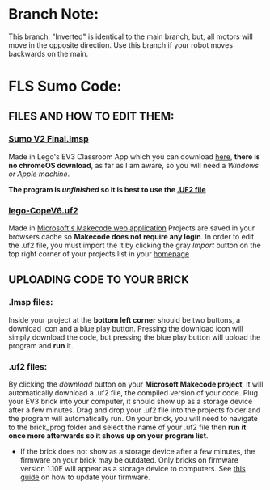 # Branch Note:
This branch, "Inverted" is identical to the main branch, but, all motors will move in the opposite direction. Use this branch if your robot moves backwards on the main.

# FLS Sumo Code:

## FILES AND HOW TO EDIT THEM:

### [Sumo V2 Final.lmsp](./Sumo%20v2%20Final.lmsp)
Made in Lego's EV3 Classroom App which you can download [here](https://education.lego.com/en-us/downloads/mindstorms-ev3/software), **there is no chromeOS download**, as far as I am aware, so you will need a *Windows or Apple machine*.

**The program is _unfinished_ so it is best to use the [.UF2 file](./lego-CopeV6.uf2)**

### [lego-CopeV6.uf2](./lego-CopeV6.uf2)
Made in [Microsoft's Makecode web application](https://makecode.mindstorms.com/)
Projects are saved in your browsers cache so **Makecode does not require any login**. In order to edit the .uf2 file, you must import the it by clicking the gray *Import* button on the top right corner of your projects list in your [homepage](https://makecode.mindstorms.com/)

## UPLOADING CODE TO YOUR BRICK

### .lmsp files:
Inside your project at the **bottom left corner** should be two buttons, a download icon and a blue play button. Pressing the download icon will simply download the code, but pressing the blue play button will upload the program and **run** it.

### .uf2 files:
By clicking the *download* button on your **Microsoft Makecode project**, it will automatically download a .uf2 file, the compiled version of your code. Plug your EV3 brick into your computer, it should show up as a storage device after a few minutes.
Drag and drop your .uf2 file into the projects folder and the program will automatically run. On your brick, you will need to navigate to the brick_prog folder and select the name of your .uf2 file then **run it once more afterwards so it shows up on your program list**.

* If the brick does not show as a storage device after a few minutes, the firmware on your brick may be outdated. Only bricks on firmware version 1.10E will appear as a storage device to computers. See [this guide](https://www.reddit.com/r/mindstorms/comments/pcsacu/how_to_install_and_update_firmware_110e_on_an_ev3/) on how to update your firmware.
